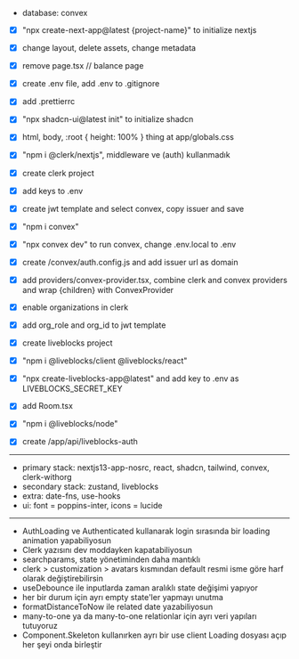 - database: convex

- [x] "npx create-next-app@latest {project-name}" to initialize nextjs
- [x] change layout, delete assets, change metadata
- [x] remove page.tsx // balance page
- [x] create .env file, add .env to .gitignore
- [x] add .prettierrc

- [x] "npx shadcn-ui@latest init" to initialize shadcn
- [x] html, body, :root { height: 100% } thing at app/globals.css

- [x] "npm i @clerk/nextjs", middleware ve (auth) kullanmadık
- [x] create clerk project
- [x] add keys to .env
- [x] create jwt template and select convex, copy issuer and save

- [x] "npm i convex"
- [x] "npx convex dev" to run convex, change .env.local to .env
- [x] create /convex/auth.config.js and add issuer url as domain
- [x] add providers/convex-provider.tsx, combine clerk and convex providers and wrap {children} with ConvexProvider

- [x] enable organizations in clerk
- [x] add org_role and org_id to jwt template

- [x] create liveblocks project
- [x] "npm i @liveblocks/client @liveblocks/react"
- [x] "npx create-liveblocks-app@latest" and add key to .env as LIVEBLOCKS_SECRET_KEY
- [x] add Room.tsx
- [x] "npm i @liveblocks/node"
- [x] create /app/api/liveblocks-auth

---

- primary stack: nextjs13-app-nosrc, react, shadcn, tailwind, convex, clerk-withorg
- secondary stack: zustand, liveblocks
- extra: date-fns, use-hooks
- ui: font = poppins-inter, icons = lucide

---

- AuthLoading ve Authenticated kullanarak login sırasında bir loading animation yapabiliyosun
- Clerk yazısını dev moddayken kapatabiliyosun
- searchparams, state yönetiminden daha mantıklı
- clerk > customization > avatars kısmından default resmi isme göre harf olarak değiştirebilirsin
- useDebounce ile inputlarda zaman aralıklı state değişimi yapıyor
- her bir durum için ayrı empty state'ler yapmayı unutma
- formatDistanceToNow ile related date yazabiliyosun
- many-to-one ya da many-to-one relationlar için ayrı veri yapıları tutuyoruz
- Component.Skeleton kullanırken ayrı bir use client Loading dosyası açıp her şeyi onda birleştir
